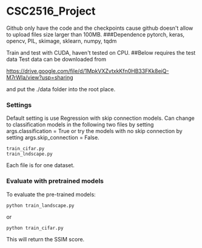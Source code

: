 # CSC2516_Project
Github only have the code and the checkpoints cause github doesn't allow to upload files size larger than 100MB.
###Dependence
pytorch, keras, opencv, PIL, skimage, sklearn, numpy, tqdm

Train and test with CUDA, haven't tested on CPU.
##Below requires the test data
Test data can be downloaded from 

https://drive.google.com/file/d/1MpkVXZvtxkKfn0HB33FKk8eiQ-M7rWIa/view?usp=sharing 

and put the ./data folder into the root place.
### Settings
Default setting is use Regression with skip connection models.
Can change to classification models in the following two files by setting args.classification = True or try the models with no skip connection by setting args.skip_connection = False.
    
    train_cifar.py
    train_lndscape.py
   
Each file is for one dataset.

### Evaluate with pretrained models
To evaluate the pre-trained models:

    python train_landscape.py
or

    python train_cifar.py

This will return the SSIM score.
